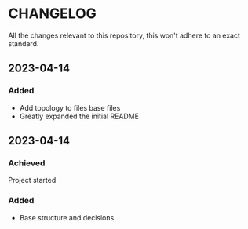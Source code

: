 # CHANGELOG

All the changes relevant to this repository, this won't adhere to an exact standard.

## 2023-04-14

### Added

- Add topology to files base files
- Greatly expanded the initial README

## 2023-04-14

### Achieved

Project started

### Added

- Base structure and decisions
